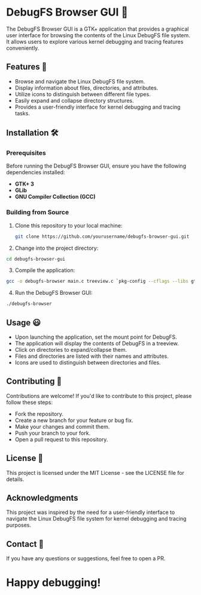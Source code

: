 # DebugFS Browser GUI 🐧

The DebugFS Browser GUI is a GTK+ application that provides a graphical user interface for browsing the contents of the Linux DebugFS file system. It allows users to explore various kernel debugging and tracing features conveniently.

## Features 🚀

- Browse and navigate the Linux DebugFS file system.
- Display information about files, directories, and attributes.
- Utilize icons to distinguish between different file types.
- Easily expand and collapse directory structures.
- Provides a user-friendly interface for kernel debugging and tracing tasks.

## Installation 🛠️

### Prerequisites

Before running the DebugFS Browser GUI, ensure you have the following dependencies installed:

- **GTK+ 3**
- **GLib**
- **GNU Compiler Collection (GCC)**

### Building from Source

1. Clone this repository to your local machine:

   ```bash
   git clone https://github.com/yourusername/debugfs-browser-gui.git
   ```
2. Change into the project directory:

```bash
cd debugfs-browser-gui
```
3. Compile the application:

```bash
gcc -o debugfs-browser main.c treeview.c `pkg-config --cflags --libs gtk+-3.0`
```
4. Run the DebugFS Browser GUI:

```bash
./debugfs-browser
```
## Usage 😃
- Upon launching the application, set the mount point for DebugFS.
- The application will display the contents of DebugFS in a treeview.
- Click on directories to expand/collapse them.
- Files and directories are listed with their names and attributes.
- Icons are used to distinguish between directories and files.


## Contributing 🤝
Contributions are welcome! If you'd like to contribute to this project, please follow these steps:
- Fork the repository.
- Create a new branch for your feature or bug fix.
- Make your changes and commit them.
- Push your branch to your fork.
- Open a pull request to this repository.

## License 📜
This project is licensed under the MIT License - see the LICENSE file for details.

## Acknowledgments
This project was inspired by the need for a user-friendly interface to navigate the Linux DebugFS file system for kernel debugging and tracing purposes.

## Contact 📧
If you have any questions or suggestions, feel free to open a PR.

# Happy debugging!
